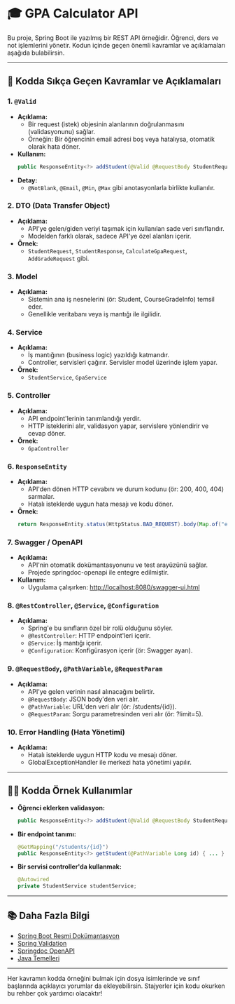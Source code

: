 # 🎓 GPA Calculator API

Bu proje, Spring Boot ile yazılmış bir REST API örneğidir. Öğrenci, ders ve not işlemlerini yönetir. Kodun içinde geçen önemli kavramlar ve açıklamaları aşağıda bulabilirsin.

---

## 📖 Kodda Sıkça Geçen Kavramlar ve Açıklamaları

### 1. `@Valid`
- **Açıklama:**
  - Bir request (istek) objesinin alanlarının doğrulanmasını (validasyonunu) sağlar.
  - Örneğin: Bir öğrencinin email adresi boş veya hatalıysa, otomatik olarak hata döner.
- **Kullanım:**
  ```java
  public ResponseEntity<?> addStudent(@Valid @RequestBody StudentRequest request) { ... }
  ```
- **Detay:**
  - `@NotBlank`, `@Email`, `@Min`, `@Max` gibi anotasyonlarla birlikte kullanılır.

### 2. DTO (Data Transfer Object)
- **Açıklama:**
  - API'ye gelen/giden veriyi taşımak için kullanılan sade veri sınıflarıdır.
  - Modelden farklı olarak, sadece API'ye özel alanları içerir.
- **Örnek:**
  - `StudentRequest`, `StudentResponse`, `CalculateGpaRequest`, `AddGradeRequest` gibi.

### 3. Model
- **Açıklama:**
  - Sistemin ana iş nesnelerini (ör: Student, CourseGradeInfo) temsil eder.
  - Genellikle veritabanı veya iş mantığı ile ilgilidir.

### 4. Service
- **Açıklama:**
  - İş mantığının (business logic) yazıldığı katmandır.
  - Controller, servisleri çağırır. Servisler model üzerinde işlem yapar.
- **Örnek:**
  - `StudentService`, `GpaService`

### 5. Controller
- **Açıklama:**
  - API endpoint'lerinin tanımlandığı yerdir.
  - HTTP isteklerini alır, validasyon yapar, servislere yönlendirir ve cevap döner.
- **Örnek:**
  - `GpaController`

### 6. `ResponseEntity`
- **Açıklama:**
  - API'den dönen HTTP cevabını ve durum kodunu (ör: 200, 400, 404) sarmalar.
  - Hatalı isteklerde uygun hata mesajı ve kodu döner.
- **Örnek:**
  ```java
  return ResponseEntity.status(HttpStatus.BAD_REQUEST).body(Map.of("error", "Geçersiz veri"));
  ```

### 7. Swagger / OpenAPI
- **Açıklama:**
  - API'nin otomatik dokümantasyonunu ve test arayüzünü sağlar.
  - Projede springdoc-openapi ile entegre edilmiştir.
- **Kullanım:**
  - Uygulama çalışırken: [http://localhost:8080/swagger-ui.html](http://localhost:8080/swagger-ui.html)

### 8. `@RestController`, `@Service`, `@Configuration`
- **Açıklama:**
  - Spring'e bu sınıfların özel bir rolü olduğunu söyler.
  - `@RestController`: HTTP endpoint'leri içerir.
  - `@Service`: İş mantığı içerir.
  - `@Configuration`: Konfigürasyon içerir (ör: Swagger ayarı).

### 9. `@RequestBody`, `@PathVariable`, `@RequestParam`
- **Açıklama:**
  - API'ye gelen verinin nasıl alınacağını belirtir.
  - `@RequestBody`: JSON body'den veri alır.
  - `@PathVariable`: URL'den veri alır (ör: /students/{id}).
  - `@RequestParam`: Sorgu parametresinden veri alır (ör: ?limit=5).

### 10. Error Handling (Hata Yönetimi)
- **Açıklama:**
  - Hatalı isteklerde uygun HTTP kodu ve mesajı döner.
  - GlobalExceptionHandler ile merkezi hata yönetimi yapılır.

---

## 🧑‍💻 Kodda Örnek Kullanımlar

- **Öğrenci eklerken validasyon:**
  ```java
  public ResponseEntity<?> addStudent(@Valid @RequestBody StudentRequest request) { ... }
  ```
- **Bir endpoint tanımı:**
  ```java
  @GetMapping("/students/{id}")
  public ResponseEntity<?> getStudent(@PathVariable Long id) { ... }
  ```
- **Bir servisi controller'da kullanmak:**
  ```java
  @Autowired
  private StudentService studentService;
  ```

---

## 📚 Daha Fazla Bilgi
- [Spring Boot Resmi Dokümantasyon](https://spring.io/projects/spring-boot)
- [Spring Validation](https://docs.spring.io/spring-framework/docs/current/reference/html/validation.html)
- [Springdoc OpenAPI](https://springdoc.org/)
- [Java Temelleri](https://www.w3schools.com/java/)

---

Her kavramın kodda örneğini bulmak için dosya isimlerinde ve sınıf başlarında açıklayıcı yorumlar da ekleyebilirsin. Stajyerler için kodu okurken bu rehber çok yardımcı olacaktır! 